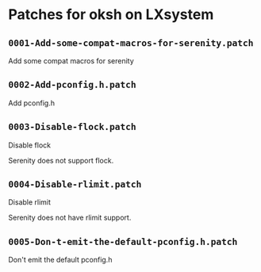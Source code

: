 # Patches for oksh on LXsystem

## `0001-Add-some-compat-macros-for-serenity.patch`

Add some compat macros for serenity


## `0002-Add-pconfig.h.patch`

Add pconfig.h


## `0003-Disable-flock.patch`

Disable flock

Serenity does not support flock.

## `0004-Disable-rlimit.patch`

Disable rlimit

Serenity does not have rlimit support.

## `0005-Don-t-emit-the-default-pconfig.h.patch`

Don't emit the default pconfig.h


